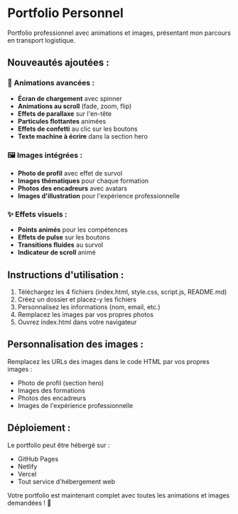 # Portfolio Personnel

Portfolio professionnel avec animations et images, présentant mon parcours en transport logistique.

## Nouveautés ajoutées :

### 🎯 Animations avancées :
- **Écran de chargement** avec spinner
- **Animations au scroll** (fade, zoom, flip)
- **Effets de parallaxe** sur l'en-tête
- **Particules flottantes** animées
- **Effets de confetti** au clic sur les boutons
- **Texte machine à écrire** dans la section hero

### 🖼️ Images intégrées :
- **Photo de profil** avec effet de survol
- **Images thématiques** pour chaque formation
- **Photos des encadreurs** avec avatars
- **Images d'illustration** pour l'expérience professionnelle

### ✨ Effets visuels :
- **Points animés** pour les compétences
- **Effets de pulse** sur les boutons
- **Transitions fluides** au survol
- **Indicateur de scroll** animé

## Instructions d'utilisation :

1. Téléchargez les 4 fichiers (index.html, style.css, script.js, README.md)
2. Créez un dossier et placez-y les fichiers
3. Personnalisez les informations (nom, email, etc.)
4. Remplacez les images par vos propres photos
5. Ouvrez index.html dans votre navigateur

## Personnalisation des images :

Remplacez les URLs des images dans le code HTML par vos propres images :
- Photo de profil (section hero)
- Images des formations
- Photos des encadreurs
- Images de l'expérience professionnelle

## Déploiement :

Le portfolio peut être hébergé sur :
- GitHub Pages
- Netlify
- Vercel
- Tout service d'hébergement web

Votre portfolio est maintenant complet avec toutes les animations et images demandées ! 🚀